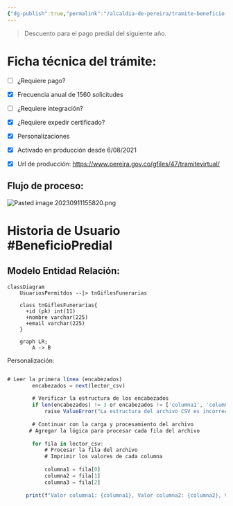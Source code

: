 ```yaml
---
{"dg-publish":true,"permalink":"/alcaldia-de-pereira/tramite-beneficio-predial/"}
---
```


>Descuento para el pago predial del siguiente año.

# Ficha técnica del trámite:

- [ ] ¿Requiere pago?  
- [x] Frecuencia anual de 1560 solicitudes
- [ ] ¿Requiere integración?
- [x] ¿Requiere expedir certificado?
- [x] Personalizaciones
- [x] Activado en producción desde 6/08/2021
- [x] Url de producción: https://www.pereira.gov.co/gfiles/47/tramitevirtual/


## Flujo de proceso:

![Pasted image 20230911155820.png](/img/user/Pasted%20image%2020230911155820.png)

# Historia de Usuario #BeneficioPredial


## Modelo Entidad Relación: 

```mermaid 
classDiagram
    UsuariosPermitdos --|> tnGiflesFunerarias
  
    class tnGiflesFunerarias{
      +id (pk) int(11)
      +nombre varchar(225)
      +email varchar(225)  
    }
```




```mermaid 
	graph LR;
		A -> B
```



Personalización:

``` javascript

# Leer la primera línea (encabezados)
        encabezados = next(lector_csv)
        
        # Verificar la estructura de los encabezados
        if len(encabezados) != 3 or encabezados != ['columna1', 'columna2', 'columna3']:
            raise ValueError("La estructura del archivo CSV es incorrecta.")
        
        # Continuar con la carga y procesamiento del archivo
       # Agregar la lógica para procesar cada fila del archivo
        
        for fila in lector_csv:
            # Procesar la fila del archivo
            # Imprimir los valores de cada columna
            
            columna1 = fila[0]
            columna2 = fila[1]
            columna3 = fila[2]
            
      print(f"Valor columna1: {columna1}, Valor columna2: {columna2}, Valor columna3: {columna3}")

``` 